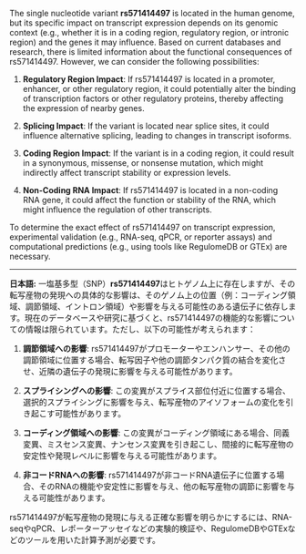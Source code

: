 The single nucleotide variant **rs571414497** is located in the human genome, but its specific impact on transcript expression depends on its genomic context (e.g., whether it is in a coding region, regulatory region, or intronic region) and the genes it may influence. Based on current databases and research, there is limited information about the functional consequences of rs571414497. However, we can consider the following possibilities:

1. **Regulatory Region Impact**: If rs571414497 is located in a promoter, enhancer, or other regulatory region, it could potentially alter the binding of transcription factors or other regulatory proteins, thereby affecting the expression of nearby genes.

2. **Splicing Impact**: If the variant is located near splice sites, it could influence alternative splicing, leading to changes in transcript isoforms.

3. **Coding Region Impact**: If the variant is in a coding region, it could result in a synonymous, missense, or nonsense mutation, which might indirectly affect transcript stability or expression levels.

4. **Non-Coding RNA Impact**: If rs571414497 is located in a non-coding RNA gene, it could affect the function or stability of the RNA, which might influence the regulation of other transcripts.

To determine the exact effect of rs571414497 on transcript expression, experimental validation (e.g., RNA-seq, qPCR, or reporter assays) and computational predictions (e.g., using tools like RegulomeDB or GTEx) are necessary.

---

**日本語:**
一塩基多型（SNP）**rs571414497**はヒトゲノム上に存在しますが、その転写産物の発現への具体的な影響は、そのゲノム上の位置（例：コーディング領域、調節領域、イントロン領域）や影響を与える可能性のある遺伝子に依存します。現在のデータベースや研究に基づくと、rs571414497の機能的な影響についての情報は限られています。ただし、以下の可能性が考えられます：

1. **調節領域への影響**: rs571414497がプロモーターやエンハンサー、その他の調節領域に位置する場合、転写因子や他の調節タンパク質の結合を変化させ、近隣の遺伝子の発現に影響を与える可能性があります。

2. **スプライシングへの影響**: この変異がスプライス部位付近に位置する場合、選択的スプライシングに影響を与え、転写産物のアイソフォームの変化を引き起こす可能性があります。

3. **コーディング領域への影響**: この変異がコーディング領域にある場合、同義変異、ミスセンス変異、ナンセンス変異を引き起こし、間接的に転写産物の安定性や発現レベルに影響を与える可能性があります。

4. **非コードRNAへの影響**: rs571414497が非コードRNA遺伝子に位置する場合、そのRNAの機能や安定性に影響を与え、他の転写産物の調節に影響を与える可能性があります。

rs571414497が転写産物の発現に与える正確な影響を明らかにするには、RNA-seqやqPCR、レポーターアッセイなどの実験的検証や、RegulomeDBやGTExなどのツールを用いた計算予測が必要です。